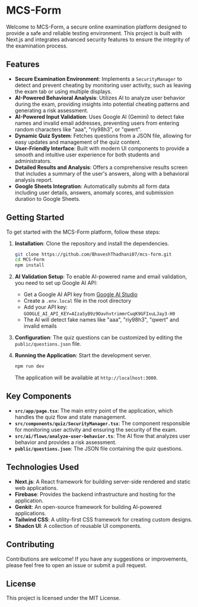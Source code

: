 # MCS-Form

Welcome to MCS-Form, a secure online examination platform designed to provide a safe and reliable testing environment. This project is built with Next.js and integrates advanced security features to ensure the integrity of the examination process.

## Features

- **Secure Examination Environment**: Implements a `SecurityManager` to detect and prevent cheating by monitoring user activity, such as leaving the exam tab or using multiple displays.
- **AI-Powered Behavioral Analysis**: Utilizes AI to analyze user behavior during the exam, providing insights into potential cheating patterns and generating a risk assessment.
- **AI-Powered Input Validation**: Uses Google AI (Gemini) to detect fake names and invalid email addresses, preventing users from entering random characters like "aaa", "riy98h3", or "qwert".
- **Dynamic Quiz System**: Fetches questions from a JSON file, allowing for easy updates and management of the quiz content.
- **User-Friendly Interface**: Built with modern UI components to provide a smooth and intuitive user experience for both students and administrators.
- **Detailed Results and Analysis**: Offers a comprehensive results screen that includes a summary of the user's answers, along with a behavioral analysis report.
- **Google Sheets Integration**: Automatically submits all form data including user details, answers, anomaly scores, and submission duration to Google Sheets.

## Getting Started

To get started with the MCS-Form platform, follow these steps:

1. **Installation**: Clone the repository and install the dependencies.
   ```bash
   git clone https://github.com/BhaveshThadhani07/mcs-form.git
   cd MCS-Form
   npm install
   ```

2. **AI Validation Setup**: To enable AI-powered name and email validation, you need to set up Google AI API:
   - Get a Google AI API key from [Google AI Studio](https://makersuite.google.com/app/apikey)
   - Create a `.env.local` file in the root directory
   - Add your API key: `GOOGLE_AI_API_KEY=AIzaSyB9z9OavhvtrimmrCuqK9GFIxuLJay3-H0`
   - The AI will detect fake names like "aaa", "riy98h3", "qwert" and invalid emails

3. **Configuration**: The quiz questions can be customized by editing the `public/questions.json` file.

4. **Running the Application**: Start the development server.
   ```bash
   npm run dev
   ```
   The application will be available at `http://localhost:3000`.

## Key Components

- **`src/app/page.tsx`**: The main entry point of the application, which handles the quiz flow and state management.
- **`src/components/quiz/SecurityManager.tsx`**: The component responsible for monitoring user activity and ensuring the security of the exam.
- **`src/ai/flows/analyze-user-behavior.ts`**: The AI flow that analyzes user behavior and provides a risk assessment.
- **`public/questions.json`**: The JSON file containing the quiz questions.

## Technologies Used

- **Next.js**: A React framework for building server-side rendered and static web applications.
- **Firebase**: Provides the backend infrastructure and hosting for the application.
- **Genkit**: An open-source framework for building AI-powered applications.
- **Tailwind CSS**: A utility-first CSS framework for creating custom designs.
- **Shadcn UI**: A collection of reusable UI components.

## Contributing

Contributions are welcome! If you have any suggestions or improvements, please feel free to open an issue or submit a pull request.

## License

This project is licensed under the MIT License.